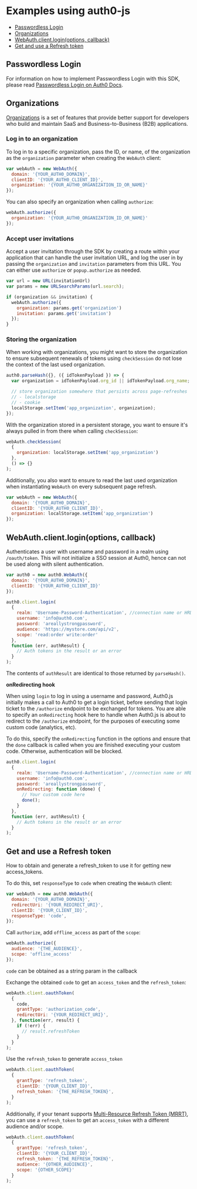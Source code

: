 # Examples using auth0-js

- [Passwordless Login](#passwordless-login)
- [Organizations](#organizations)
- [WebAuth.client.login(options, callback)](#webauthclientloginoptions-callback)
- [Get and use a Refresh token](#get-and-use-a-refresh-token)

## Passwordless Login

For information on how to implement Passwordless Login with this SDK, please read [Passwordless Login on Auth0 Docs](https://auth0.com/docs/libraries/auth0js#passwordless-login).

## Organizations

[Organizations](https://auth0.com/docs/organizations) is a set of features that provide better support for developers who build and maintain SaaS and Business-to-Business (B2B) applications.

### Log in to an organization

To log in to a specific organization, pass the ID, or name, of the organization as the `organization` parameter when creating the `WebAuth` client:

```js
var webAuth = new WebAuth({
  domain: '{YOUR_AUTH0_DOMAIN}',
  clientID: '{YOUR_AUTH0_CLIENT_ID}',
  organization: '{YOUR_AUTH0_ORGANIZATION_ID_OR_NAME}'
});
```

You can also specify an organization when calling `authorize`:

```js
webAuth.authorize({
  organization: '{YOUR_AUTH0_ORGANIZATION_ID_OR_NAME}'
});
```

### Accept user invitations

Accept a user invitation through the SDK by creating a route within your application that can handle the user invitation URL, and log the user in by passing the `organization` and `invitation` parameters from this URL. You can either use `authorize` or `popup.authorize` as needed.

```js
var url = new URL(invitationUrl)
var params = new URLSearchParams(url.search);

if (organization && invitation) {
  webAuth.authorize({
    organization: params.get('organization')
    invitation: params.get('invitation')
  });
}
```

### Storing the organization

When working with organizations, you might want to store the organization to ensure subsequent renewals of tokens using `checkSession` do not lose the context of the last used organization.

```js
auth0.parseHash({}, ({ idTokenPayload }) => {
  var organization = idTokenPayload.org_id || idTokenPayload.org_name;

  // store organization somewhere that persists across page-refreshes
  // - localstorage
  // - cookie
  localStorage.setItem('app_organization', organization);
});
```

With the organization stored in a persistent storage, you want to ensure it's always pulled in from there when calling `checkSession`:

```js
webAuth.checkSession(
  {
    organization: localStorage.setItem('app_organization')
  },
  () => {}
);
```

Additionally, you also want to ensure to read the last used organization when instantiating `WebAuth` on every subsequent page refresh.

```js
var webAuth = new WebAuth({
  domain: '{YOUR_AUTH0_DOMAIN}',
  clientID: '{YOUR_AUTH0_CLIENT_ID}',
  organization: localStorage.setItem('app_organization')
});
```

## WebAuth.client.login(options, callback)

Authenticates a user with username and password in a realm using `/oauth/token`. This will not initialize a SSO session at Auth0, hence can not be used along with silent authentication.

```js
var auth0 = new auth0.WebAuth({
  domain: '{YOUR_AUTH0_DOMAIN}',
  clientID: '{YOUR_AUTH0_CLIENT_ID}'
});

auth0.client.login(
  {
    realm: 'Username-Password-Authentication', //connection name or HRD domain
    username: 'info@auth0.com',
    password: 'areallystrongpassword',
    audience: 'https://mystore.com/api/v2',
    scope: 'read:order write:order'
  },
  function (err, authResult) {
    // Auth tokens in the result or an error
  }
);
```

The contents of `authResult` are identical to those returned by `parseHash()`.

**onRedirecting hook**

When using `login` to log in using a username and password, Auth0.js initially makes a call to Auth0 to get a login ticket, before sending that login ticket to the `/authorize` endpoint to be exchanged for tokens. You are able to specify an `onRedirecting` hook here to handle when Auth0.js is about to redirect to the `/authorize` endpoint, for the purposes of executing some custom code (analytics, etc).

To do this, specify the `onRedirecting` function in the options and ensure that the `done` callback is called when you are finished executing your custom code. Otherwise, authentication will be blocked.

```js
auth0.client.login(
  {
    realm: 'Username-Password-Authentication', //connection name or HRD domain
    username: 'info@auth0.com',
    password: 'areallystrongpassword',
    onRedirecting: function (done) {
      // Your custom code here
      done();
    }
  },
  function (err, authResult) {
    // Auth tokens in the result or an error
  }
);
```

## Get and use a Refresh token

How to obtain and generate a refresh_token to use it for getting new access_tokens.

To do this, set `responseType` to `code` when creating the `WebAuth` client:
```js
var webAuth = new auth0.WebAuth({
  domain: '{YOUR_AUTH0_DOMAIN}',
  redirectUri: '{YOUR_REDIRECT_URI}',
  clientID: '{YOUR_CLIENT_ID}',
  responseType: 'code',
});
```

Call `authorize`, add `offline_access` as part of the `scope`:
```js
webAuth.authorize({
  audience: '{THE_AUDIENCE}',
  scope: 'offline_access'
});
```

`code` can be obtained as a string param in the callback

Exchange the obtained `code` to get an `access_token` and the `refresh_token`:
```js
webAuth.client.oauthToken(
  {
    code,
    grantType: 'authorization_code',
    redirectUri: '{YOUR_REDIRECT_URI}',
  }, function(err, result) {
    if (!err) {
      // result.refreshToken
    }
  }
);
```

Use the `refresh_token` to generate `access_token`
```js
webAuth.client.oauthToken(
  {
    grantType: 'refresh_token',
    clientID: '{YOUR_CLIENT_ID}',
    refresh_token: '{THE_REFRESH_TOKEN}',
  }
);
```
Additionally, if your tenant supports [Multi-Resource Refresh Token (MRRT)](https://auth0.com/docs/secure/tokens/refresh-tokens/multi-resource-refresh-token), you can use a `refresh_token` to get an `access_token` with a different audience and/or scope.
```js
webAuth.client.oauthToken(
  {
    grantType: 'refresh_token',
    clientID: '{YOUR_CLIENT_ID}',
    refresh_token: '{THE_REFRESH_TOKEN}',
    audience: '{OTHER_AUDIENCE}',
    scope: '{OTHER_SCOPE}'
  }
);
```
